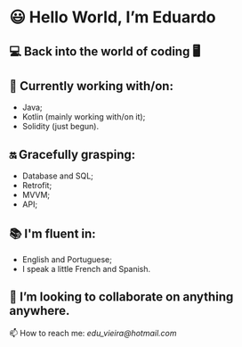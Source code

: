 # 😃 Hello World, I’m **Eduardo**
 ## 💻 Back into the world of coding 🖥
 
 ## 🌱 Currently working with/on: 
  - Java;
 - Kotlin (mainly working with/on it);
 - Solidity (just begun).
  
  ## 🔛 Gracefully grasping:
   - Database and SQL;
   - Retrofit;
   - MVVM;
   - API;
 
 ## 📚 I'm fluent in:
- English and Portuguese;
- I speak a little French and Spanish.

## 🧩 I’m looking to collaborate on anything anywhere.

📫 How to reach me: _edu_vieira@hotmail.com_

<!---
eduVieiraAF/eduVieiraAF is a ✨ special ✨ repository because its `README.md` (this file) appears on your GitHub profile.
You can click the Preview link to take a look at your changes.
--->
